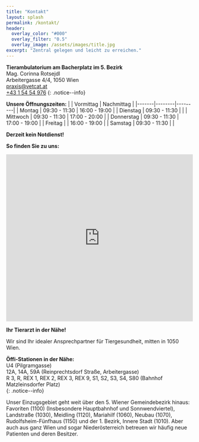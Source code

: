 ```yaml
---
title: "Kontakt"
layout: splash
permalink: /kontakt/
header:
  overlay_color: "#000"
  overlay_filter: "0.5"
  overlay_image: /assets/images/title.jpg
excerpt: "Zentral gelegen und leicht zu erreichen."
---
```


**Tierambulatorium am Bacherplatz im 5. Bezirk**  
Mag. Corinna Rotsejdl  
Arbeitergasse 4/4, 1050 Wien  
<i class="fas fa-fw fa-envelope"></i> <a href="mailto:praxis@vetcat.at">praxis@vetcat.at</a>  
<i class="fas fa-fw fa-phone"></i> <a href="tel: + 43 1 54 54 976">+43 1 54 54 976</a>
{: .notice--info}

**Unsere Öffnungszeiten:**
|  | Vormittag | Nachmittag |
|-------|--------|---------|
| Montag | 09:30 - 11:30 | 16:00 - 19:00 |
| Dienstag | 09:30 - 11:30 |  |
| Mittwoch | 09:30 - 11:30 | 17:00 - 20:00 |
| Donnerstag | 09:30 - 11:30 | 17:00 - 19:00 |
| Freitag |  | 16:00 - 19:00 |
| Samstag | 09:30 - 11:30 |  |

**Derzeit kein Notdienst!**

**So finden Sie zu uns:**
<iframe src="https://www.google.com/maps/embed?pb=!1m18!1m12!1m3!1d2660.017492576028!2d16.35221241598973!3d48.187014455694914!2m3!1f0!2f0!3f0!3m2!1i1024!2i768!4f13.1!3m3!1m2!1s0x476da82f2e762efb%3A0x205402a529b2d653!2sTierambulatorium%20am%20Bacherplatz!5e0!3m2!1sde!2sat!4v1650568162198!5m2!1sde!2sat" width="100%" height="450" style="border:0;" allowfullscreen="" loading="lazy" referrerpolicy="no-referrer-when-downgrade"></iframe>

**Ihr Tierarzt in der Nähe!**

Wir sind Ihr idealer Ansprechpartner für Tiergesundheit, mitten in 1050 Wien.

<div>
  <b>Öffi-Stationen in der Nähe:</b><br />
  <i class="fa-solid fa-fw fa-train-subway"></i> U4 (Pilgramgasse)<br />
  <i class="fa-solid fa-fw fa-bus"></i> 12A, 14A, 59A (Reinprechtsdorf Straße, Arbeitergasse)<br />
  <i class="fa-solid fa-fw fa-train"></i> R 3, R, REX 1, REX 2, REX 3, REX 9, S1, S2, S3, S4, S80 (Bahnhof Matzleinsdorfer Platz)
</div>{: .notice--info}


Unser Einzugsgebiet geht weit über den 5. Wiener Gemeindebezirk hinaus: Favoriten (1100) (Insbesondere Hauptbahnhof und Sonnwendviertel), Landstraße (1030), Meidling (1120), Mariahilf (1060), Neubau (1070), Rudolfsheim-Fünfhaus (1150) und der 1. Bezirk, Innere Stadt (1010). 
Aber auch aus ganz Wien und sogar Niederösterreich betreuen wir häufig neue Patienten und deren Besitzer.